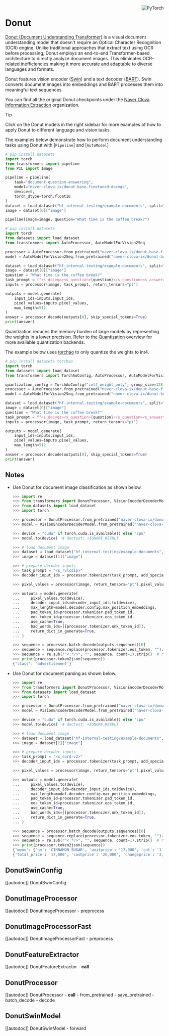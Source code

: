 <!--Copyright 2022 The HuggingFace Team. All rights reserved.

Licensed under the Apache License, Version 2.0 (the "License"); you may not use this file except in compliance with the
License. You may obtain a copy of the License at

http://www.apache.org/licenses/LICENSE-2.0

Unless required by applicable law or agreed to in writing, software distributed under the License is distributed on an
"AS IS" BASIS, WITHOUT WARRANTIES OR CONDITIONS OF ANY KIND, either express or implied. See the License for the

⚠️ Note that this file is in Markdown but contain specific syntax for our doc-builder (similar to MDX) that may not be
rendered properly in your Markdown viewer.

specific language governing permissions and limitations under the License. -->

<div style="float: right;">
    <div class="flex flex-wrap space-x-1">
        <img alt="PyTorch" src="https://img.shields.io/badge/PyTorch-DE3412?style=flat&logo=pytorch&logoColor=white">
    </div>
</div>

# Donut

[Donut (Document Understanding Transformer)](https://huggingface.co/papers2111.15664) is a visual document understanding model that doesn't require an Optical Character Recognition (OCR) engine. Unlike traditional approaches that extract text using OCR before processing, Donut employs an end-to-end Transformer-based architecture to directly analyze document images. This eliminates OCR-related inefficiencies making it more accurate and adaptable to diverse languages and formats. 

Donut features vision encoder ([Swin](./swin)) and a text decoder ([BART](./bart)). Swin converts document images into embeddings and BART processes them into meaningful text sequences.

You can find all the original Donut checkpoints under the [Naver Clova Information Extraction](https://huggingface.co/naver-clova-ix) organization.

> [!TIP]
> Click on the Donut models in the right sidebar for more examples of how to apply Donut to different language and vision tasks.

The examples below demonstrate how to perform document understanding tasks using Donut with [`Pipeline`] and [`AutoModel`]

<hfoptions id="usage">
<hfoption id="Pipeline">

```py
# pip install datasets
import torch
from transformers import pipeline
from PIL import Image

pipeline = pipeline(
    task="document-question-answering",
    model="naver-clova-ix/donut-base-finetuned-docvqa",
    device=0,
    torch_dtype=torch.float16
)
dataset = load_dataset("hf-internal-testing/example-documents", split="test")
image = dataset[0]["image"]

pipeline(image=image, question="What time is the coffee break?")
```

</hfoption>
<hfoption id="AutoModel">

```py
# pip install datasets
import torch
from datasets import load_dataset
from transformers import AutoProcessor, AutoModelForVision2Seq

processor = AutoProcessor.from_pretrained("naver-clova-ix/donut-base-finetuned-docvqa")
model = AutoModelForVision2Seq.from_pretrained("naver-clova-ix/donut-base-finetuned-docvqa")

dataset = load_dataset("hf-internal-testing/example-documents", split="test")
image = dataset[0]["image"]
question = "What time is the coffee break?"
task_prompt = f"<s_docvqa><s_question>{question}</s_question><s_answer>"
inputs = processor(image, task_prompt, return_tensors="pt")

outputs = model.generate(
    input_ids=inputs.input_ids,
    pixel_values=inputs.pixel_values,
    max_length=512
)
answer = processor.decode(outputs[0], skip_special_tokens=True)
print(answer)
```

</hfoption>
</hfoptions>

Quantization reduces the memory burden of large models by representing the weights in a lower precision. Refer to the [Quantization](../quantization/overview) overview for more available quantization backends.

The example below uses [torchao](../quantization/torchao) to only quantize the weights to int4.

```py
# pip install datasets torchao
import torch
from datasets import load_dataset
from transformers import TorchAoConfig, AutoProcessor, AutoModelForVision2Seq

quantization_config = TorchAoConfig("int4_weight_only", group_size=128)
processor = AutoProcessor.from_pretrained("naver-clova-ix/donut-base-finetuned-docvqa")
model = AutoModelForVision2Seq.from_pretrained("naver-clova-ix/donut-base-finetuned-docvqa", quantization_config=quantization_config)

dataset = load_dataset("hf-internal-testing/example-documents", split="test")
image = dataset[0]["image"]
question = "What time is the coffee break?"
task_prompt = f"<s_docvqa><s_question>{question}</s_question><s_answer>"
inputs = processor(image, task_prompt, return_tensors="pt")

outputs = model.generate(
    input_ids=inputs.input_ids,
    pixel_values=inputs.pixel_values,
    max_length=512
)
answer = processor.decode(outputs[0], skip_special_tokens=True)
print(answer)
```

## Notes

- Use Donut for document image classification as shown below.

    ```py
    >>> import re
    >>> from transformers import DonutProcessor, VisionEncoderDecoderModel
    >>> from datasets import load_dataset
    >>> import torch

    >>> processor = DonutProcessor.from_pretrained("naver-clova-ix/donut-base-finetuned-rvlcdip")
    >>> model = VisionEncoderDecoderModel.from_pretrained("naver-clova-ix/donut-base-finetuned-rvlcdip")

    >>> device = "cuda" if torch.cuda.is_available() else "cpu"
    >>> model.to(device)  # doctest: +IGNORE_RESULT

    >>> # load document image
    >>> dataset = load_dataset("hf-internal-testing/example-documents", split="test")
    >>> image = dataset[1]["image"]

    >>> # prepare decoder inputs
    >>> task_prompt = "<s_rvlcdip>"
    >>> decoder_input_ids = processor.tokenizer(task_prompt, add_special_tokens=False, return_tensors="pt").input_ids

    >>> pixel_values = processor(image, return_tensors="pt").pixel_values

    >>> outputs = model.generate(
    ...     pixel_values.to(device),
    ...     decoder_input_ids=decoder_input_ids.to(device),
    ...     max_length=model.decoder.config.max_position_embeddings,
    ...     pad_token_id=processor.tokenizer.pad_token_id,
    ...     eos_token_id=processor.tokenizer.eos_token_id,
    ...     use_cache=True,
    ...     bad_words_ids=[[processor.tokenizer.unk_token_id]],
    ...     return_dict_in_generate=True,
    ... )

    >>> sequence = processor.batch_decode(outputs.sequences)[0]
    >>> sequence = sequence.replace(processor.tokenizer.eos_token, "").replace(processor.tokenizer.pad_token, "")
    >>> sequence = re.sub(r"<.*?>", "", sequence, count=1).strip()  # remove first task start token
    >>> print(processor.token2json(sequence))
    {'class': 'advertisement'}
    ```

- Use Donut for document parsing as shown below.

    ```py
    >>> import re
    >>> from transformers import DonutProcessor, VisionEncoderDecoderModel
    >>> from datasets import load_dataset
    >>> import torch

    >>> processor = DonutProcessor.from_pretrained("naver-clova-ix/donut-base-finetuned-cord-v2")
    >>> model = VisionEncoderDecoderModel.from_pretrained("naver-clova-ix/donut-base-finetuned-cord-v2")

    >>> device = "cuda" if torch.cuda.is_available() else "cpu"
    >>> model.to(device)  # doctest: +IGNORE_RESULT

    >>> # load document image
    >>> dataset = load_dataset("hf-internal-testing/example-documents", split="test")
    >>> image = dataset[2]["image"]

    >>> # prepare decoder inputs
    >>> task_prompt = "<s_cord-v2>"
    >>> decoder_input_ids = processor.tokenizer(task_prompt, add_special_tokens=False, return_tensors="pt").input_ids

    >>> pixel_values = processor(image, return_tensors="pt").pixel_values

    >>> outputs = model.generate(
    ...     pixel_values.to(device),
    ...     decoder_input_ids=decoder_input_ids.to(device),
    ...     max_length=model.decoder.config.max_position_embeddings,
    ...     pad_token_id=processor.tokenizer.pad_token_id,
    ...     eos_token_id=processor.tokenizer.eos_token_id,
    ...     use_cache=True,
    ...     bad_words_ids=[[processor.tokenizer.unk_token_id]],
    ...     return_dict_in_generate=True,
    ... )

    >>> sequence = processor.batch_decode(outputs.sequences)[0]
    >>> sequence = sequence.replace(processor.tokenizer.eos_token, "").replace(processor.tokenizer.pad_token, "")
    >>> sequence = re.sub(r"<.*?>", "", sequence, count=1).strip()  # remove first task start token
    >>> print(processor.token2json(sequence))
    {'menu': {'nm': 'CINNAMON SUGAR', 'unitprice': '17,000', 'cnt': '1 x', 'price': '17,000'}, 'sub_total': {'subtotal_price': '17,000'}, 'total': 
    {'total_price': '17,000', 'cashprice': '20,000', 'changeprice': '3,000'}}
    ```

## DonutSwinConfig

[[autodoc]] DonutSwinConfig

## DonutImageProcessor

[[autodoc]] DonutImageProcessor
    - preprocess

## DonutImageProcessorFast

[[autodoc]] DonutImageProcessorFast
    - preprocess

## DonutFeatureExtractor

[[autodoc]] DonutFeatureExtractor
    - __call__

## DonutProcessor

[[autodoc]] DonutProcessor
    - __call__
    - from_pretrained
    - save_pretrained
    - batch_decode
    - decode

## DonutSwinModel

[[autodoc]] DonutSwinModel
    - forward
